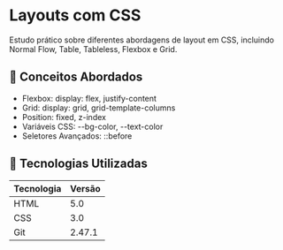 # Layouts com CSS
Estudo prático sobre diferentes abordagens de layout em CSS, incluindo Normal Flow, Table, Tableless, Flexbox e Grid.

## 🎨 Conceitos Abordados

- Flexbox: display: flex, justify-content
- Grid: display: grid, grid-template-columns
- Position: fixed, z-index
- Variáveis CSS: --bg-color, --text-color
- Seletores Avançados: ::before

## 🚀 Tecnologias Utilizadas

| Tecnologia | Versão |
|------------|--------|
| HTML       | 5.0    |
| CSS        | 3.0    |
| Git        | 2.47.1 |
